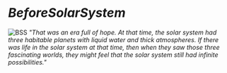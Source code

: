 # ***_BeforeSolarSystem_***
![BSS](https://github.com/user-attachments/assets/c11c8859-2592-41ea-a18f-18fb98827c3c)
*"That was an era full of hope. At that time, the solar system had three habitable planets with liquid water and thick atmospheres. If there was life in the solar system at that time, then when they saw those three fascinating worlds, they might feel that the solar system still had infinite possibilities."*
